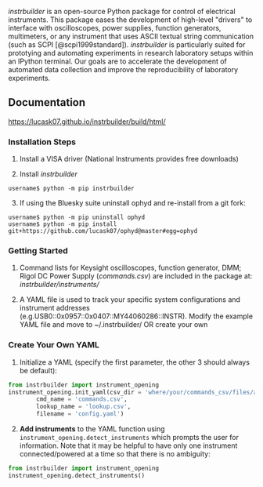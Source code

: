 *instrbuilder* is an open-source Python package for control of electrical instruments. This package eases the development of high-level "drivers" to interface with oscilloscopes, power supplies, function generators, multimeters, or any instrument that uses ASCII textual string communication (such as SCPI [@scpi1999standard]). *instrbuilder* is particularly suited for prototying and automating experiments in research laboratory setups within an IPython terminal. Our goals are to accelerate the development of automated data collection and improve the reproducibility of laboratory experiments.

## Documentation 

https://lucask07.github.io/instrbuilder/build/html/

### Installation Steps

1. Install a VISA driver (National Instruments provides free downloads)

2. Install *instrbuilder*

```console
username$ python -m pip instrbuilder 
```

3. If using the Bluesky suite uninstall ophyd and re-install from a git fork:

```console
username$ python -m pip uninstall ophyd 
username$ python -m pip install git+https://github.com/lucask07/ophyd@master#egg=ophyd
```

### Getting Started 

1. Command lists for Keysight oscilloscopes, function generator, DMM; Rigol DC Power Supply (*commands.csv*) are included in the package at: *instrbuilder/instruments/* 

2. A YAML file is used to track your specific system configurations and instrument addresses (e.g.USB0::0x0957::0x0407::MY44060286::INSTR). Modify the example YAML file and move to ~/.instrbuilder/ OR create your own

### Create Your Own YAML

1. Initialize a YAML (specify the first parameter, the other 3 should always be default):

```python 
from instrbuilder import instrument_opening
instrument_opening.init_yaml(csv_dir = 'where/your/commands_csv/files/are',
		cmd_name = 'commands.csv',
		lookup_name = 'lookup.csv',
		filename = 'config.yaml')
```

2. **Add instruments** to the YAML function using ```instrument_opening.detect_instruments``` which prompts the user for information. Note that it may be helpful to have only one instrument connected/powered at a time so that there is no ambiguity:

```python 
from instrbuilder import instrument_opening
instrument_opening.detect_instruments()
```
